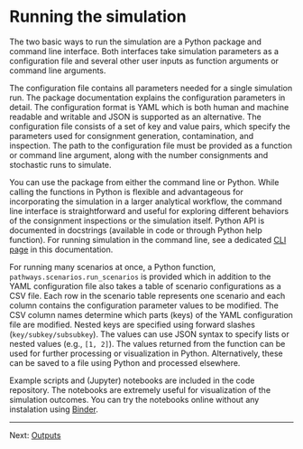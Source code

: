 # Running the simulation

The two basic ways to run the simulation are a Python package and command line interface. Both interfaces take simulation parameters as a configuration file and several other user inputs as function arguments or command line arguments.

The configuration file contains all parameters needed for a single simulation run. The package documentation explains the configuration parameters in detail. The configuration format is YAML which is both human and machine readable and writable and JSON is supported as an alternative. The configuration file consists of a set of key and value pairs, which specify the parameters used for consignment generation, contamination, and inspection.
The path to the configuration file must be provided as a function or command line argument, along with the number consignments and stochastic runs to simulate.

You can use the package from either the command line or Python.
While calling the functions in Python is flexible and advantageous for incorporating the simulation in a larger analytical workflow, the command line interface is straightforward and useful for exploring different behaviors of the consignment inspections or the simulation itself.
Python API is documented in docstrings (available in code or through Python help function). For running simulation in the command line,
see a dedicated [CLI page](cli.md) in this documentation.

For running many scenarios at once, a Python function, `pathways.scenarios.run_scenarios` is provided which in addition to the YAML configuration file also takes a table of scenario configurations as a CSV file. Each row in the scenario table represents one scenario and each column contains the configuration parameter values to be modified. The CSV column names determine which parts (keys) of the YAML configuration file are modified. Nested keys are specified using forward slashes (`key/subkey/subsubkey`). The values can use JSON syntax to specify lists or nested values (e.g., `[1, 2]`). The values returned from the function can be used for further processing or visualization in Python. Alternatively, these can be saved to a file using Python and processed elsewhere.

Example scripts and (Jupyter) notebooks are included in the code repository.
The notebooks are extremely useful for visualization of the simulation outcomes.
You can try the notebooks online without any instalation using [Binder](binder.md).

---

Next: [Outputs](outputs.md)
